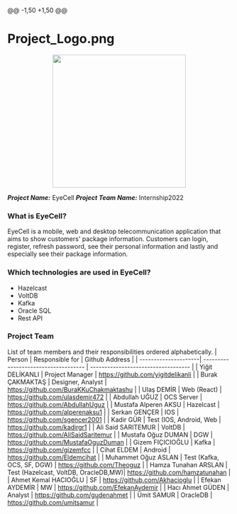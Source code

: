 @@ -1,50 +1,50 @@
# Project_Logo.png
<p align="center">
<img src="/Logo/Project_Logo.png" width="300">
 </p>
 
***Project Name:*** EyeCell
***Project Team Name:*** Internship2022
### What is EyeCell?
EyeCell is a mobile, web and desktop telecommunication application that aims to show customers' package information. Customers can login, register, refresh password, see their personal information and lastly and especially see their package information.
### Which technologies are used in EyeCell?
* Hazelcast
* VoltDB
* Kafka
* Oracle SQL
* Rest API
### Project Team
List of team members and their responsibilities ordered alphabetically.
| Person               |            Responsible for           |           Github Address                |
| ---------------------| ------------------------------------ | -----------------------------------     |
| Yiğit DELİKANLI      | Project Manager                      | https://github.com/yigitdelikanli       |
| Burak ÇAKMAKTAŞ      | Designer, Analyst                    | https://github.com/BuraKKuChakmaktashu  |
| Ulaş DEMİR           | Web (React)                          | https://github.com/ulasdemir472         |
| Abdullah UĞUZ        | OCS Server                           | https://github.com/AbdullahUguz         |
| Mustafa Alperen AKSU | Hazelcast                            | https://github.com/alperenaksu1         |
| Serkan GENÇER        | IOS                                  | https://github.com/sgencer2001          |
| Kadir GÜR            | Test (IOS, Android, Web              | https://github.com/kadirgr1             |
| Ali Said SARITEMUR   | VoltDB                               | https://github.com/AliSaidSaritemur     |
| Mustafa Oğuz DUMAN   |  DGW                                 | https://github.com/MustafaOguzDuman     |
| Gizem FIÇICIOĞLU     | Kafka                                | https://github.com/gizemfcc             |
| Cihat ELDEM          | Android                              | https://github.com/Eldemcihat           |
| Muhammet Oğuz ASLAN  | Test (Kafka, OCS, SF, DGW)           | https://github.com/Theoguz              |
| Hamza Tunahan ARSLAN | Test (Hazelcast, VoltDB, OracleDB,MW)| https://github.com/hamzatunahan         |
| Ahmet Kemal HACIOĞLU | SF                                   | https://github.com/Akhacioglu           |
| Efekan AYDEMİR       | MW                                   | https://github.com/EfekanAydemir        |
| Hacı Ahmet GÜDEN     | Analyst                              | https://github.com/gudenahmet           |
| Ümit SAMUR           | OracleDB                             | https://github.com/umitsamur            |
